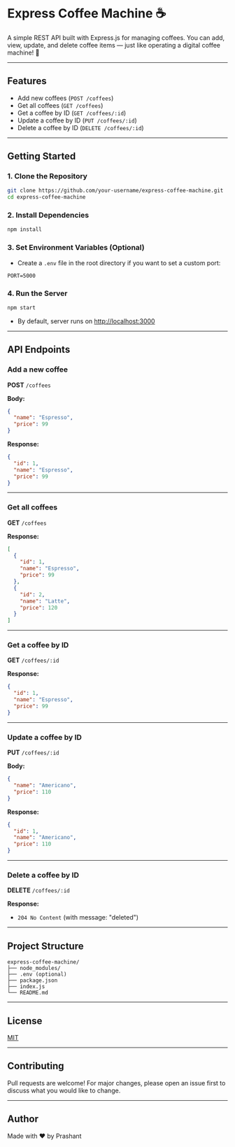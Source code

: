 # Express Coffee Machine ☕️

A simple REST API built with Express.js for managing coffees. You can add, view, update, and delete coffee items — just like operating a digital coffee machine! 🚀

---

## Features

* Add new coffees (`POST /coffees`)
* Get all coffees (`GET /coffees`)
* Get a coffee by ID (`GET /coffees/:id`)
* Update a coffee by ID (`PUT /coffees/:id`)
* Delete a coffee by ID (`DELETE /coffees/:id`)

---

## Getting Started

### 1. Clone the Repository

```bash
git clone https://github.com/your-username/express-coffee-machine.git
cd express-coffee-machine
```

### 2. Install Dependencies

```bash
npm install
```

### 3. Set Environment Variables (Optional)

* Create a `.env` file in the root directory if you want to set a custom port:

```
PORT=5000
```

### 4. Run the Server

```bash
npm start
```

* By default, server runs on [http://localhost:3000](http://localhost:3000)

---

## API Endpoints

### Add a new coffee

**POST** `/coffees`

**Body:**

```json
{
  "name": "Espresso",
  "price": 99
}
```

**Response:**

```json
{
  "id": 1,
  "name": "Espresso",
  "price": 99
}
```

---

### Get all coffees

**GET** `/coffees`

**Response:**

```json
[
  {
    "id": 1,
    "name": "Espresso",
    "price": 99
  },
  {
    "id": 2,
    "name": "Latte",
    "price": 120
  }
]
```

---

### Get a coffee by ID

**GET** `/coffees/:id`

**Response:**

```json
{
  "id": 1,
  "name": "Espresso",
  "price": 99
}
```

---

### Update a coffee by ID

**PUT** `/coffees/:id`

**Body:**

```json
{
  "name": "Americano",
  "price": 110
}
```

**Response:**

```json
{
  "id": 1,
  "name": "Americano",
  "price": 110
}
```

---

### Delete a coffee by ID

**DELETE** `/coffees/:id`

**Response:**

* `204 No Content` (with message: "deleted")

---

## Project Structure

```
express-coffee-machine/
├── node_modules/
├── .env (optional)
├── package.json
├── index.js
└── README.md
```

---

## License

[MIT](LICENSE)

---

## Contributing

Pull requests are welcome! For major changes, please open an issue first to discuss what you would like to change.

---

## Author

Made with ❤️ by Prashant
